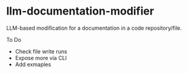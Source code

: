 # llm-documentation-modifier
LLM-based modification for a documentation in a code repository/file. 


To Do
* Check file write runs
* Expose more via CLI
* Add exmaples